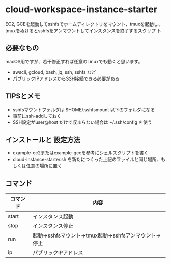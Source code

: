 # cloud-workspace-instance-starter

EC2, GCEを起動してsshfsでホームディレクトリをマウント、tmuxを起動し、tmuxをぬけるとsshfsをアンマウントしてインスタンスを終了するスクリプ
ト

## 必要なもの

macOS用ですが、若干修正すれば任意のLinuxでも動くと思います。

* awscli, gcloud, bash, jq, ssh, sshfs など
* パブリックIPアドレスからSSH接続できる必要がある

## TIPSとメモ

* sshfsマウントフォルダは $HOME/.sshfsmount 以下のフォルダになる
* 事前にssh-addしておく
* SSH設定がuser@host だけで収まらない場合は \~/.ssh/config を使う

## インストールと 設定方法

* example-ec2またはexample-gceを参考にシェルスクリプトを書く
* cloud-instance-starter.sh を新たにつくった上記のファイルと同じ場所、もしくは任意の場所に置く

## コマンド

コマンド | 内容
---------|------------
start | インスタンス起動
stop  | インスタンス停止
run   | 起動→sshfsマウント→tmux起動→sshfsアンマウント→停止
ip    | パブリックIPアドレス

